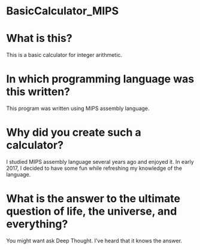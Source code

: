 BasicCalculator_MIPS
===========
# What is this?
This is a basic calculator for integer arithmetic.

# In which programming language was this written?
This program was written using MIPS assembly language.

# Why did you create such a calculator?
I studied MIPS assembly language several years ago and enjoyed it. In early 2017, I decided to have some fun while refreshing my knowledge of the language.

# What is the answer to the ultimate question of life, the universe, and everything?
You might want ask Deep Thought. I've heard that it knows the answer.